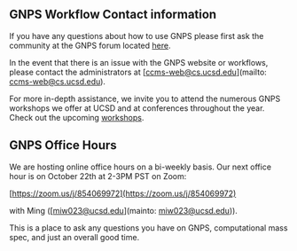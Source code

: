 ## GNPS Workflow Contact information

If you have any questions about how to use GNPS please first ask the community at the GNPS forum located [here](https://groups.google.com/forum/#!forum/molecular_networking_bug_reports).

In the event that there is an issue with the GNPS website or workflows, please contact the administrators at [ccms-web@cs.ucsd.edu](mailto: ccms-web@cs.ucsd.edu).

For more in-depth assistance, we invite you to attend the numerous GNPS workshops we offer at UCSD and at conferences throughout the year. Check out the upcoming [workshops](workshops.md).

## GNPS Office Hours

We are hosting online office hours on a bi-weekly basis. Our next office hour is on October 22th at 2-3PM PST on Zoom:

[https://zoom.us/j/854069972](https://zoom.us/j/854069972)

with Ming ([miw023@ucsd.edu](mainto: miw023@ucsd.edu)).

This is a place to ask any questions you have on GNPS, computational mass spec, and just an overall good time.
